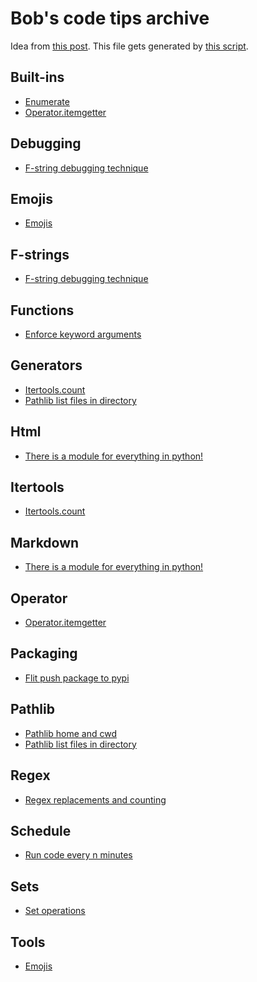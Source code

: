 # Bob's code tips archive

Idea from [this post](https://www.edwinwenink.xyz/posts/42-vim_notetaking/).
This file gets generated by [this script](index.py).

## Built-ins

- [Enumerate](notes/20220905182723.md)
- [Operator.itemgetter](notes/20220905183749.md)


## Debugging

- [F-string debugging technique](notes/20220904165337.md)


## Emojis

- [Emojis](notes/20220905131245.md)


## F-strings

- [F-string debugging technique](notes/20220904165337.md)


## Functions

- [Enforce keyword arguments](notes/20220905101227.md)


## Generators

- [Itertools.count](notes/20220906094357.md)
- [Pathlib list files in directory](notes/20220904164101.md)


## Html

- [There is a module for everything in python!](notes/20220904164714.md)


## Itertools

- [Itertools.count](notes/20220906094357.md)


## Markdown

- [There is a module for everything in python!](notes/20220904164714.md)


## Operator

- [Operator.itemgetter](notes/20220905183749.md)


## Packaging

- [Flit push package to pypi](notes/20220905120042.md)


## Pathlib

- [Pathlib home and cwd](notes/20220904163710.md)
- [Pathlib list files in directory](notes/20220904164101.md)


## Regex

- [Regex replacements and counting](notes/20220904170128.md)


## Schedule

- [Run code every n minutes](notes/20220904170240.md)


## Sets

- [Set operations](notes/20220906094900.md)


## Tools

- [Emojis](notes/20220905131245.md)


